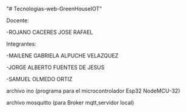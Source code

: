 "# Tecnologias-web-GreenHouseIOT" 

Docente:

-ROJANO CACERES JOSE RAFAEL

Integrantes: 

-MAILENE GABRIELA ALPUCHE VELAZQUEZ

-JORGE ALBERTO FUENTES DE JESUS

-SAMUEL OLMEDO ORTIZ

archivo ino (programa para el microcontrolador Esp32 NodeMCU-32)

archivo mosquitto (para Broker mqtt,servidor local)
